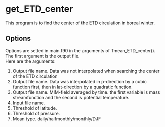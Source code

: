 # get_ETD_center

This program is to find the center of the ETD circulation in boreal winter.

## Options
Options are setted in main.f90 in the arguments of Tmean_ETD_center().  
The first argument is the output file.  
Here are the arguments:
1. Output file name. Data was not interpolated when searching the center of the ETD circulation
2. Output file name. Data was interpolated in p-direction by a cubic function first, then in lat-direction by a quadratic function.
3. Output file name. MIM-field averaged by time. the first variable is mass streamfunction and the second is potential temperature.
4. Input file name.
5. Threshold of latitude.
6. Threshold of pressure.
7. Mean type. daily/halfmonthly/monthly/DJF
